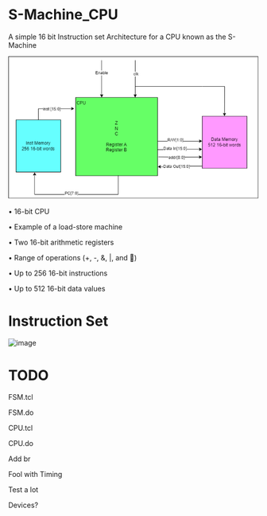 # S-Machine_CPU
A simple 16 bit Instruction set Architecture for a CPU known as the S-Machine

![image](SystemArchitectureRevised.drawio.png)

• 16-bit CPU

• Example of a load-store machine

• Two 16-bit arithmetic registers

• Range of operations (+, -, &, |,
and )

• Up to 256 16-bit instructions

• Up to 512 16-bit data values

# Instruction Set

![image](https://github.com/JasperGrant/S-Machine-CPU/assets/72110751/b3713dc9-4c41-4c3b-97ac-0c3d02684f96)

# TODO

FSM.tcl

FSM.do

CPU.tcl

CPU.do

Add br

Fool with Timing

Test a lot

Devices?

